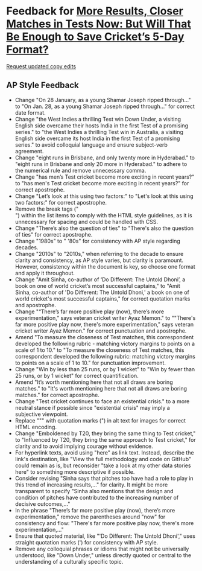 # Feedback for [More Results, Closer Matches in Tests Now: But Will That Be Enough to Save Cricket’s 5-Day Format?](https://meghnadbose.github.io/data-stories/test_cricket.html)

[Request updated copy edits](https://github.com/jsoma/data-studio-projects-2024/issues/new/choose)

## AP Style Feedback

- Change "On 28 January, as a young Shamar Joseph ripped through..." to "On Jan. 28, as a young Shamar Joseph ripped through..." for correct date format.
- Change "the West Indies a thrilling Test win Down Under, a visiting English side overcame their hosts India in the first Test of a promising series." to "the West Indies a thrilling Test win in Australia, a visiting English side overcame its host India in the first Test of a promising series." to avoid colloquial language and ensure subject-verb agreement.
- Change "eight runs in Brisbane, and only twenty more in Hyderabad." to "eight runs in Brisbane and only 20 more in Hyderabad." to adhere to the numerical rule and remove unnecessary comma.
- Change "has men’s Test cricket become more exciting in recent years?" to "has men's Test cricket become more exciting in recent years?" for correct apostrophe.
- Change "Let’s look at this using two factors:" to "Let's look at this using two factors:" for correct apostrophe.
- Remove the break tags ("<br>") within the list items to comply with the HTML style guidelines, as it is unnecessary for spacing and could be handled with CSS.
- Change "There’s also the question of ties" to "There's also the question of ties" for correct apostrophe.
- Change "1980s" to " '80s" for consistency with AP style regarding decades.
- Change "2010s" to "2010s," when referring to the decade to ensure clarity and consistency, as AP style varies, but clarity is paramount. However, consistency within the document is key, so choose one format and apply it throughout.
- Change "Amit Sinha, co-author of ‘Do Different: The Untold Dhoni’, a book on one of world cricket’s most successful captains," to "Amit Sinha, co-author of 'Do Different: The Untold Dhoni,' a book on one of world cricket's most successful captains," for correct quotation marks and apostrophe.
- Change "“There’s far more positive play (now), there’s more experimentation,” says veteran cricket writer Ayaz Memon." to "\"There's far more positive play now, there's more experimentation,\" says veteran cricket writer Ayaz Memon." for correct punctuation and apostrophe.
- Amend "To measure the closeness of Test matches, this correspondent developed the following rubric - matching victory margins to points on a scale of 1 to 10." to "To measure the closeness of Test matches, this correspondent developed the following rubric: matching victory margins to points on a scale of 1 to 10." for punctuation improvement.
- Change "Win by less than 25 runs, or by 1 wicket" to "Win by fewer than 25 runs, or by 1 wicket" for correct quantification.
- Amend "It’s worth mentioning here that not all draws are boring matches." to "It's worth mentioning here that not all draws are boring matches." for correct apostrophe.
- Change "Test cricket continues to face an existential crisis." to a more neutral stance if possible since "existential crisis" may imply a subjective viewpoint.
- Replace "&quot;" with quotation marks (") in alt text for images for correct HTML encoding.
- Change "Emboldened by T20, they bring the same thing to Test cricket," to "Influenced by T20, they bring the same approach to Test cricket," for clarity and to avoid implying courage without evidence.
- For hyperlink texts, avoid using "here" as link text. Instead, describe the link's destination, like "View the full methodology and code on GitHub" could remain as is, but reconsider "take a look at my other data stories here" to something more descriptive if possible.
- Consider revising "Sinha says that pitches too have had a role to play in this trend of increasing results,..." for clarity. It might be more transparent to specify "Sinha also mentions that the design and condition of pitches have contributed to the increasing number of decisive outcomes,..."
- In the phrase "There’s far more positive play (now), there’s more experimentation,” remove the parentheses around "now" for consistency and flow: "There's far more positive play now, there's more experimentation,..."
- Ensure that quoted material, like "'Do Different: The Untold Dhoni'," uses straight quotation marks (') for consistency with AP style.
- Remove any colloquial phrases or idioms that might not be universally understood, like "Down Under," unless directly quoted or central to the understanding of a culturally specific topic.